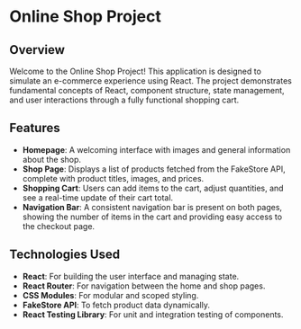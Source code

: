 # Online Shop Project

## Overview

Welcome to the Online Shop Project! This application is designed to simulate an e-commerce experience using React. The project demonstrates fundamental concepts of React, component structure, state management, and user interactions through a fully functional shopping cart.

## Features

- **Homepage**: A welcoming interface with images and general information about the shop.
- **Shop Page**: Displays a list of products fetched from the FakeStore API, complete with product titles, images, and prices.
- **Shopping Cart**: Users can add items to the cart, adjust quantities, and see a real-time update of their cart total.
- **Navigation Bar**: A consistent navigation bar is present on both pages, showing the number of items in the cart and providing easy access to the checkout page.

## Technologies Used

- **React**: For building the user interface and managing state.
- **React Router**: For navigation between the home and shop pages.
- **CSS Modules**: For modular and scoped styling.
- **FakeStore API**: To fetch product data dynamically.
- **React Testing Library**: For unit and integration testing of components.
